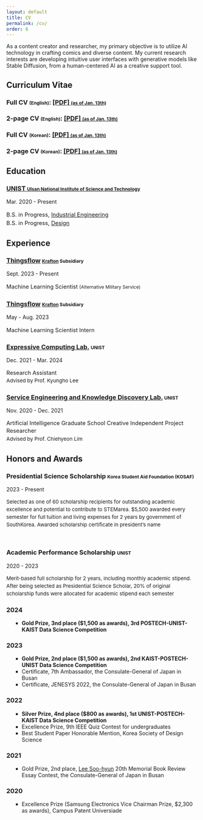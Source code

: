 ```yaml
---
layout: default
title: CV
permalink: /cv/
order: 6
---
```


<p class="sponsors">
As a content creator and researcher, my primary objective is to utilize AI technology in crafting comics and diverse content. My current research interests are developing intuitive user interfaces with generative models like Stable Diffusion, from a human-centered AI as a creative support tool.
</p>

<h2>Curriculum Vitae</h2>
<div class="news-entries grid-2">
<div class="entry-item course">
    <h3 class="entry-title">Full CV <span style="font-size: 9pt;">(English)</span>: <a href="\assets\cv\20240301_SeonukKim_EN_CV.pdf">[PDF] <span style="font-size: 9pt;">(as of Jan. 13th)</span></a></h3>
    <h3 class="entry-title">2-page CV <span style="font-size: 9pt;">(English)</span>: <a href="\assets\cv\20240301_SeonukKim_EN_Resume.pdf">[PDF] <span style="font-size: 9pt;">(as of Jan. 13th)</span></a></h3>
</div>
<div class="entry-item course">
    <h3 class="entry-title">Full CV <span style="font-size: 9pt;">(Korean)</span>: <a href="\assets\cv\20240301_SeonukKim_KO_CV.pdf">[PDF] <span style="font-size: 9pt;">(as of Jan. 13th)</span></a></h3>
    <h3 class="entry-title">2-page CV <span style="font-size: 9pt;">(Korean)</span>: <a href="\assets\cv\20240301_SeonukKim_KO_Resume.pdf">[PDF] <span style="font-size: 9pt;">(as of Jan. 13th)</span></a></h3>
</div>
</div>

<h2>Education</h2>
<div class="news-entries grid-1">
<div class="entry-item course">
    <h3 class="entry-title"><a href="https://www.unist.ac.kr/">UNIST <span style="font-size: 9pt;">Ulsan National Institute of Science and Technology</span></a></h3>
    <p class="entry-meta">Mar. 2020 - Present</p>
    <p style="font-size: 11pt; line-height: 150%;">
      B.S. in Progress, <a href="https://ie.unist.ac.kr/">Industrial Engineering</a><br>
      B.S. in Progress, <a href="https://design.unist.ac.kr/">Design</a></p>
</div>
</div>

<h2>Experience</h2>
<div class="news-entries grid-1">
  <div class="entry-item course">
      <h3 class="entry-title"><a href="https://thingsflow.com/">Thingsflow</a> <span style="font-size: 9pt;"><a href="https://www.krafton.com/">Krafton</a> Subsidiary</span></h3>
      <p class="entry-meta">Sept. 2023 - Present</p>
      <p style="font-size: 11pt; line-height: 150%;">
        Machine Learning Scientist <span style="font-size: 9pt;"> (Alternative Military Service)</span>
      </p>  
  </div>

  <div class="entry-item course">
    <h3 class="entry-title"><a href="https://thingsflow.com/">Thingsflow</a> <span style="font-size: 9pt;"><a href="https://www.krafton.com/">Krafton</a> Subsidiary</span></h3>
    <p class="entry-meta">May - Aug. 2023</p>
    <p style="font-size: 11pt; line-height: 150%;">
      Machine Learning Scientist Intern
    </p>  
  </div>
    
  <div class="entry-item course">
      <h3 class="entry-title"><a href="https://www.klee141.com/">Expressive Computing Lab.</a> <span style="font-size: 9pt;">UNIST</span></h3>
      <p class="entry-meta">Dec. 2021 - Mar. 2024</p>
      <p style="font-size: 11pt; line-height: 140%;">
        Research Assistant
      <br>
      <span style="font-size: 10pt;">Advised by Prof. Kyungho Lee</span>
      </p>  
  </div>

  <div class="entry-item course">
    <h3 class="entry-title"><a href="https://service.unist.ac.kr/">Service Engineering and Knowledge Discovery Lab.</a> <span style="font-size: 9pt;">UNIST</span></h3>
    <p class="entry-meta">Nov. 2020 - Dec. 2021</p>
    <p style="font-size: 11pt; line-height: 140%;">
      Artificial Intelligence Graduate School Creative Independent Project Researcher
    <br>
    <span style="font-size: 10pt;">Advised by Prof. Chiehyeon Lim</span>
    </p>  
  </div>
</div>

<h2>Honors and Awards</h2>
<div class="news-entries grid-1">
  <div class="entry-item course">
      <h3 class="entry-title">Presidential Science Scholarship <span style="font-size: 9pt;">Korea Student Aid Foundation (KOSAF)</span></h3>
      <p class="entry-meta">2023 - Present</p>
      <p style="font-size: 10pt; line-height: 150%;">
       Selected as one of 60 scholarship recipients for outstanding academic excellence and potential to contribute to STEMarea. $5,500 awarded every semester for full tuition and living expenses for 2 years by government of SouthKorea. Awarded scholarship certificate in president’s name
      </p>  
      <br>
       <h3 class="entry-title">Academic Performance Scholarship <span style="font-size: 9pt;">UNIST</span></h3>
       <p class="entry-meta">2020 - 2023</p>
       <p style="font-size: 10pt; line-height: 150%;">
       Merit-based full scholarship for 2 years, including monthly academic stipend. After being selected as Presidential Science Scholar, 20% of original scholarship funds were allocated for academic stipend each semester
      </p>  
  </div>
</div>
<style>

</style>
<div class="news-entries grid-1">
    <div class="entry-item course">
        <p style="font-size: 11pt; line-height: 150%;">
        <h3 class="entry-title">2024</h3>
          <ul style="list-style-type:square; margin-left:1.2em">
            <li><strong>Gold Prize, 3nd place ($1,500 as awards), 3rd POSTECH-UNIST-KAIST Data Science Competition</strong></li>
          </ul>
        </p>
        <p style="font-size: 11pt; line-height: 150%;">
        <h3 class="entry-title">2023</h3>
          <ul style="list-style-type:square; margin-left:1.2em">
            <li><strong>Gold Prize, 2nd place ($1,500 as awards), 2nd KAIST-POSTECH-UNIST Data Science Competition</strong></li>
            <li>Certificate, 7th Ambassador, the Consulate-General of Japan in Busan</li>
            <li>Certificate, JENESYS 2022, the Consulate-General of Japan in Busan</li>
          </ul>
        </p>
        <p style="font-size: 11pt; line-height: 150%;">
        <h3 class="entry-title">2022</h3>
          <ul style="list-style-type:square; margin-left:1.2em">
            <li><strong>Silver Prize, 4nd place ($800 as awards), 1st UNIST-POSTECH-KAIST Data Science Competition</strong></li>
            <li>Excellence Prize, 9th IEEE Quiz Contest for undergraduates</li>
            <li>Best Student Paper Honorable Mention, Korea Society of Design Science</li>
          </ul>
        </p>
        <p style="font-size: 11pt; line-height: 150%;" title="Ariticle about Lee Soo-hyun">
        <h3 class="entry-title">2021</h3>
          <ul style="list-style-type:square; margin-left:1.2em">
            <li>Gold Prize, 2nd place, <a href="https://www.donga.com/en/article/all/20011231/210363/1/">Lee Soo-hyun</a> 20th Memorial Book Review Essay Contest, the Consulate-General of Japan in Busan</li>
          </ul>
        </p>
        <p style="font-size: 11pt; line-height: 150%;">
        <h3 class="entry-title">2020</h3>
          <ul style="list-style-type:square; margin-left:1.2em">
            <li>Excellence Prize (Samsung Electronics Vice Chairman Prize, $2,300 as awards), Campus Patent Universiade</li>
          </ul>
        </p>
    </div>
</div>
